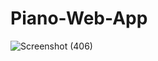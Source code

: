 # Piano-Web-App
![Screenshot (406)](https://user-images.githubusercontent.com/107808348/210562022-8d9b4e24-8415-4380-b4ee-0cda82758ad9.png)
